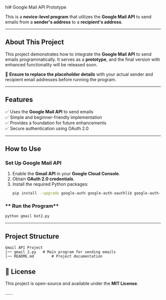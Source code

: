 hi# Google Mail API Prototype

This is a **novice-level program** that utilizes the **Google Mail API** to send emails from a **sender's address** to a **recipient's address**.

---

## **About This Project**
This project demonstrates how to integrate the **Google Mail API** to send emails programmatically. It serves as a **prototype**, and the final version with enhanced functionality will be released soon.

🔹 **Ensure to replace the placeholder details** with your actual sender and recipient email addresses before running the program.

---

## **Features**
✅ Uses the **Google Mail API** to send emails  
✅ Simple and beginner-friendly implementation  
✅ Provides a foundation for future enhancements  
✅ Secure authentication using OAuth 2.0  

---

## **How to Use**

### **Set Up Google Mail API**
1. Enable the **Gmail API** in your **Google Cloud Console**.
2. Obtain **OAuth 2.0 credentials**.
3. Install the required Python packages:
   ```sh
   pip install --upgrade google-auth google-auth-oauthlib google-auth-httplib2 google-api-python-client
   ```

### ** Run the Program**
```sh
python gmail bot2.py
```

---

## **Project Structure**
```
Gmail API Project
│── gmail 2.py   # Main program for sending emails
│── README.md        # Project documentation
```

## **📜 License**
This project is open-source and available under the **MIT License**.

......